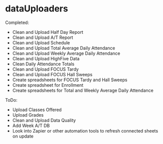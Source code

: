 # dataUploaders

Completed:
- Clean and Upload Half Day Report
- Clean and Upload A/T Report
- Clean and Upload Schedule
- Clean and Upload Total Average Daily Attendance
- Clean and Upload Weekly Average Daily Attendance
- Clean and Upload HighFive Data
- Clean Daily Attendance Totals
- Clean and Upload FOCUS Tardy
- Clean and Upload FOCUS Hall Sweeps
- Create spreadsheets for FOCUS Tardy and Hall Sweeps
- Create spreadsheet for Enrollment
- Create spreadsheets for Total and Weekly Average Daily Attendance

ToDo:
- Upload Classes Offered
- Upload Grades
- Clean and Upload Data Quality
- Add Week A/T DB
- Look into Zapier or other automation tools to refresh connected sheets on update